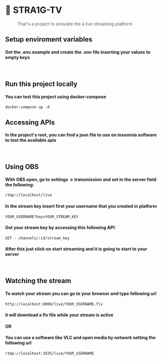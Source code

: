 # 🚀 **STRA1G-TV**

> That's a project to simulate the a live streaming platform
&emsp; 

## Setup enviroment variables
#### Get the .env.example and create the .env file inserting your values to empty keys
&emsp; 

## Run this project locally
#### You can test this project using docker-compose
```
docker-compose up -d
```

## Accessing APIs
#### In the project's root, you can find a json file to use on insomnia software to test the available apis
&emsp; 

## Using OBS
#### With OBS open, go to settings -> transmission and set in the server field the following:
```
rtmp://localhost/live
```

#### In the stream key insert first your username that you created in platform
```
YOUR_USERNAME?key=YOUR_STREAM_KEY
```

#### Get your stream key by accessing this following API:
```
GET - channels/:id/stream_key
```
#### After this just click on start streaming and it is going to start to your server
&emsp;

## Watching the stream
#### To watch your stream you can go to your browser and type following url 
```
http://localhost:8000/live/YOUR_USERNAME.flv
```
#### it will download a flv file while your stream is active

#### OR

#### You can use a software like VLC and open media by network setting the following url
```
rtmp://localhost:1935/live/YOUR_USERNAME
```
